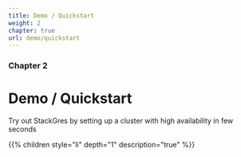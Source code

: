 ```yaml
---
title: Demo / Quickstart
weight: 2
chapter: true
url: demo/quickstart
---
```


### Chapter 2

# Demo / Quickstart

Try out StackGres by setting up a cluster with high availability in few seconds

{{% children style="li" depth="1" description="true" %}}